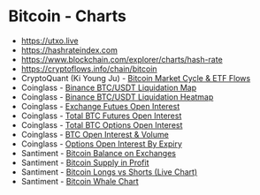 # Bitcoin - Charts

- https://utxo.live
- https://hashrateindex.com
- https://www.blockchain.com/explorer/charts/hash-rate
- https://cryptoflows.info/chain/bitcoin
- CryptoQuant (Ki Young Ju) - [Bitcoin Market Cycle & ETF Flows](https://cryptoquant.com/community/dashboard/657c175d21681e353193aaad)
- Coinglass - [Binance BTC/USDT Liquidation Map](https://www.coinglass.com/pro/futures/LiquidationMap)
- Coinglass - [Binance BTC/USDT Liquidation Heatmap](https://www.coinglass.com/pro/futures/LiquidationHeatMap)
- Coinglass - [Exchange Futues Open Interest](https://www.coinglass.com/pro/futures/OpenInterest)
- Coinglass - [Total BTC Futures Open Interest](https://www.coinglass.com/BitcoinOpenInterest)
- Coinglass - [Total BTC Options Open Interest](https://www.coinglass.com/options)
- Coinglass - [BTC Open Interest & Volume](https://www.coinglass.com/pro/futures/Cryptofutures)
- Coinglass - [Options Open Interest By Expiry](https://www.coinglass.com/pro/options/OIExpiry)
- Santiment - [Bitcoin Balance on Exchanges](https://app.santiment.net/s/LMAYRZfQ)
- Santiment - [Bitcoin Supply in Profit](https://app.santiment.net/s/G3Ow1a4s)
- Santiment - [Bitcoin Longs vs Shorts (Live Chart)](https://app.santiment.net/s/U0VjCvS3)
- Santiment - [Bitcoin Whale Chart](https://app.santiment.net/s/xnhB2Vbd)
